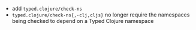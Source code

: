 - add `typed.clojure/check-ns`
- `typed.clojure/check-ns{,-clj,cljs}` no longer require the namespaces being checked to depend on a Typed Clojure namespace
